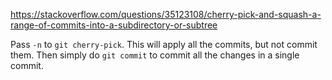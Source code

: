 https://stackoverflow.com/questions/35123108/cherry-pick-and-squash-a-range-of-commits-into-a-subdirectory-or-subtree

Pass `-n` to `git cherry-pick`. This will apply all the commits, but not commit them. Then simply do `git commit` to commit all the changes in a single commit.
